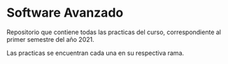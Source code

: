 # Software Avanzado

Repositorio que contiene todas las practicas del curso, correspondiente al primer semestre del año 2021.

Las practicas se encuentran cada una en su respectiva rama.